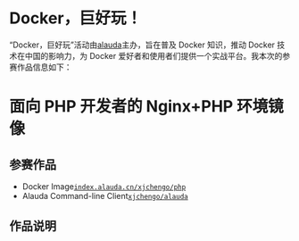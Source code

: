 # Docker，巨好玩！

“Docker，巨好玩”活动由[alauda](https://www.alauda.cn/)主办，旨在普及 Docker 知识，推动 Docker 技术在中国的影响力，为 Docker 爱好者和使用者们提供一个实战平台。我本次的参赛作品信息如下：

# 面向 PHP 开发者的 Nginx+PHP 环境镜像

## 参赛作品

-	Docker Image[`index.alauda.cn/xjchengo/php`](https://github.com/xjchengo/docker-nginx-php)
-	Alauda Command-line Client[`xjchengo/alauda`](https://github.com/xjchengo/alauda-php)

## 作品说明
